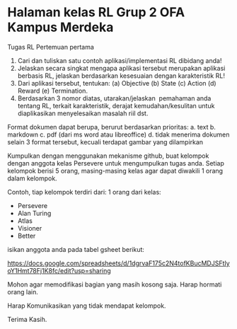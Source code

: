 # Halaman kelas RL Grup 2 OFA Kampus Merdeka

Tugas RL Pertemuan pertama
1. Cari dan tuliskan satu contoh aplikasi/implementasi RL dibidang anda!
2. Jelaskan secara singkat mengapa aplikasi tersebut merupakan aplikasi berbasis RL, jelaskan berdasarkan kesesuaian dengan karakteristik RL!
3. Dari aplikasi tersebut, tentukan: (a) Objective (b) State (c) Action (d) Reward (e) Termination.
4. Berdasarkan 3 nomor diatas, utarakan/jelaskan  pemahaman anda tentang RL, terkait karakteristik, derajat kemudahan/kesulitan untuk diaplikasikan menyelesaikan masalah riil dst.

Format dokumen dapat berupa, berurut berdasarkan prioritas:
a. text
b. markdown
c. pdf (dari ms word atau libreoffice)
d. tidak menerima dokumen selain 3 format tersebut, kecuali terdapat gambar yang dilampirkan

Kumpulkan dengan menggunakan mekanisme github, buat kelompok dengan anggota kelas Persevere untuk mengumpulkan tugas anda. Setiap kelompok berisi 5 orang, masing-masing kelas agar dapat diwakili 1 orang dalam kelompok.

Contoh, tiap kelompok terdiri dari:
1 orang dari kelas:
- Persevere
- Alan Turing
- Atlas
- Visioner
- Better

isikan anggota anda pada tabel gsheet berikut:

https://docs.google.com/spreadsheets/d/1dgrvaF175c2N4tofKBucMDJSFtIyoY1Hmt78Fj1K8fc/edit?usp=sharing

Mohon agar memodifikasi bagian yang masih kosong saja. Harap hormati orang lain.

Harap Komunikasikan yang tidak mendapat kelompok.

Terima Kasih.
